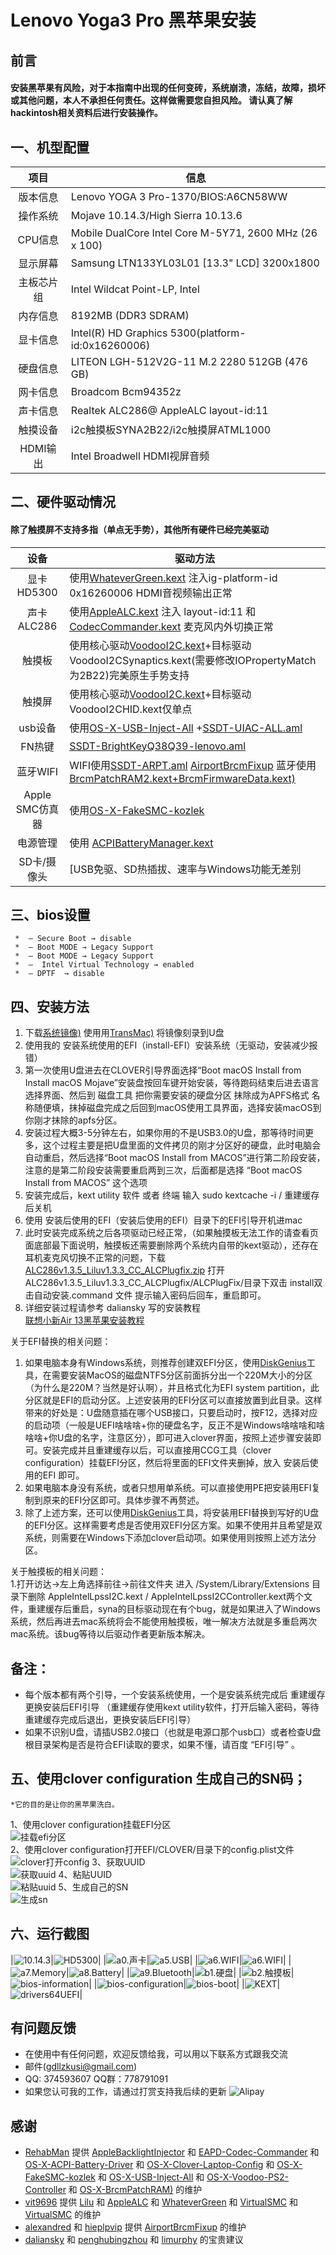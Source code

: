 # Lenovo Yoga3 Pro **黑苹果安装**
## 前言
#### 安装黑苹果有风险，对于本指南中出现的任何变砖，系统崩溃，冻结，故障，损坏或其他问题，本人不承担任何责任。这样做需要您自担风险。 请认真了解hackintosh相关资料后进行安装操作。  
## 一、机型配置    

|项目|信息|
|:-----:|-----|
|版本信息|Lenovo YOGA 3 Pro-1370/BIOS:A6CN58WW|
|操作系统|Mojave 10.14.3/High Sierra 10.13.6|
|CPU信息|Mobile DualCore Intel Core M-5Y71, 2600 MHz (26 x 100)|
|显示屏幕|Samsung LTN133YL03L01  [13.3" LCD] 3200x1800|
|主板芯片组|Intel Wildcat Point-LP, Intel|
|内存信息|8192MB  (DDR3 SDRAM)|
|显卡信息|Intel(R) HD Graphics 5300(platform-id:0x16260006)|
|硬盘信息|LITEON LGH-512V2G-11 M.2 2280 512GB  (476 GB)|
|网卡信息|Broadcom Bcm94352z|
|声卡信息|Realtek ALC286@ AppleALC layout-id:11|
|触摸设备|i2c触摸板SYNA2B22/i2c触摸屏ATML1000|
|HDMI输出|Intel Broadwell HDMI视屏音频|


## 二、硬件驱动情况        
#### 除了触摸屏不支持多指（单点无手势），其他所有硬件已经完美驱动   

|设备|驱动方法|
|:-----:|-----|
|显卡HD5300|使用[WhateverGreen.kext](https://github.com/acidanthera/WhateverGreen) 注入ig-platform-id 0x16260006 HDMI音视频输出正常|
|声卡ALC286|使用[AppleALC.kext](https://github.com/acidanthera/AppleALC) 注入 layout-id:11 和 [CodecCommander.kext](https://github.com/RehabMan/EAPD-Codec-Commander) 麦克风内外切换正常|
|触摸板|使用核心驱动[VoodooI2C.kext](https://github.com/alexandred/VoodooI2C)+目标驱动VoodooI2CSynaptics.kext(需要修改IOPropertyMatch 为2B22)完美原生手势支持|
|触摸屏|使用核心驱动[VoodooI2C.kext](https://github.com/alexandred/VoodooI2C)+目标驱动VoodooI2CHID.kext仅单点|
|usb设备|使用[OS-X-USB-Inject-All](https://github.com/RehabMan/OS-X-USB-Inject-All) +[SSDT-UIAC-ALL.aml](https://github.com/gdllzkusi/hackintosh--lenovo-Yoga-3-Pro-1370/blob/master/Yoga3%20Pro%EF%BC%88high%20sierra%EF%BC%8910.13.6/%E5%AE%89%E8%A3%85%E5%AE%8C%E6%88%90%E5%90%8E%E4%BD%BF%E7%94%A8EFI%E5%BC%95%E5%AF%BC/EFI/CLOVER/ACPI/patched/SSDT-UIAC-ALL.aml)|
|FN热键|[SSDT-BrightKeyQ38Q39-lenovo.aml](https://github.com/gdllzkusi/hackintosh--lenovo-Yoga-3-Pro-1370/blob/master/Yoga3%20Pro%EF%BC%88high%20sierra%EF%BC%8910.13.6/%E5%AE%89%E8%A3%85%E5%AE%8C%E6%88%90%E5%90%8E%E4%BD%BF%E7%94%A8EFI%E5%BC%95%E5%AF%BC/EFI/CLOVER/ACPI/patched/SSDT-BrightKeyQ38Q39-lenovo.aml)|
|蓝牙WIFI|WIFI使用[SSDT-ARPT.aml](https://github.com/gdllzkusi/hackintosh--lenovo-Yoga-3-Pro-1370/blob/master/Yoga3%20Pro%EF%BC%88high%20sierra%EF%BC%8910.13.6/%E5%AE%89%E8%A3%85%E5%AE%8C%E6%88%90%E5%90%8E%E4%BD%BF%E7%94%A8EFI%E5%BC%95%E5%AF%BC/EFI/CLOVER/ACPI/patched/SSDT-ARPT.aml ) [AirportBrcmFixup](https://github.com/acidanthera/AirportBrcmFixup)  蓝牙使用[BrcmPatchRAM2.kext+BrcmFirmwareData.kext)](https://github.com/RehabMan/OS-X-BrcmPatchRAM) |
|Apple SMC仿真器|使用[OS-X-FakeSMC-kozlek](https://github.com/RehabMan/OS-X-FakeSMC-kozlek) |
|电源管理|使用 [ACPIBatteryManager.kext](https://github.com/RehabMan/OS-X-ACPI-Battery-Driver) |
|SD卡/摄像头|[USB免驱、SD热插拔、速率与Windows功能无差别|

## 三、bios设置  
     *  – Secure Boot → disable  
     *  – Boot MODE → Legacy Support   
     *  – Boot MODE → Legacy Support 
     *  –  Intel Virtual Technology → enabled  
     *  – DPTF  → disable   
   
## 四、安装方法    
  1.  下载[系统镜像)](https://mirrors.dtops.cc/iso/MacOS/daliansky_macos/) 使用用[TransMac)](http://7dx.pc6.com/wwb5/TransMac114.zip) 将镜像刻录到U盘  
  2.  使用我的 安装系统使用的EFI（install-EFI）安装系统（无驱动，安装减少报错）   
  4.  第一次使用U盘进去在CLOVER引导界面选择“Boot macOS Install from Install macOS Mojave”安装盘按回车键开始安装，等待跑码结束后进去语言选择界面、然后到 磁盘工具 把你需要安装的硬盘分区 抹除成为APFS格式 名称随便填，抹掉磁盘完成之后回到macOS使用工具界面，选择安装macOS到你刚才抹除的apfs分区。  
  5.  安装过程大概3-5分钟左右，如果你用的不是USB3.0的U盘，那等待时间更多，这个过程主要是把U盘里面的文件拷贝的刚才分区好的硬盘，此时电脑会自动重启，然后选择“Boot macOS Install from MACOS”进行第二阶段安装，注意的是第二阶段安装需要重启两到三次，后面都是选择 “Boot macOS Install from MACOS” 这个选项   
  6.  安装完成后，kext utility 软件 或者  终端  输入 sudo kextcache -i / 重建缓存后关机      
  7.  使用 安装后使用的EFI（安装后使用的EFI）目录下的EFI引导开机进mac      
  8.  此时安装完成系统之后各项驱动已经正常，（如果触摸板无法工作的请查看页面底部最下面说明，触摸板还需要删除两个系统内自带的kext驱动），还存在耳机麦克风切换不正常的问题，下载  [ALC286v1.3.5_Liluv1.3.3_CC_ALCPlugfix.zip](https://github.com/gdllzkusi/hackintosh--lenovo-Yoga-3-Pro-1370/blob/master/ALC286v1.3.5_Liluv1.3.3_CC_ALCPlugfix.zip)  打开ALC286v1.3.5_Liluv1.3.3_CC_ALCPlugfix/ALCPlugFix/目录下双击 install双击自动安装.command 文件 提示输入密码后回车，重启即可。
  9.  详细安装过程请参考 daliansky 写的安装教程   
 [联想小新Air 13黑苹果安装教程](https://blog.daliansky.net/Lenovo-Xiaoxin-Air-13-macOS-Mojave-installation-tutorial.html)
 
 关于EFI替换的相关问题：
 
 1. 如果电脑本身有Windows系统，则推荐创建双EFI分区，使用[DiskGenius](http://www.upantool.com/qidong/2012/DiskGenius_3.7.1.html)工具，在需要安装MacOS的磁盘NTFS分区前面拆分出一个220M大小的分区（为什么是220M？当然是好认啊），并且格式化为EFI system partition，此分区就是EFI的启动分区。上述安装用的EFI分区可以直接放置到此目录。这样带来的好处是：U盘随意插在哪个USB接口，只要启动时，按F12，选择对应的启动项（一般是UEFI啥啥啥+你的硬盘名字，反正不是Windows啥啥啥和啥啥啥+你U盘的名字，注意区分），即可进入clover界面，按照上述步骤安装即可。安装完成并且重建缓存以后，可以直接用CCG工具（clover configuration）挂载EFI分区，然后将里面的EFI文件夹删掉，放入  安装后使用的EFI  即可。
 2. 如果电脑本身没有系统，或者只想用单系统。可以直接使用PE把安装用EFI复制到原来的EFI分区即可。具体步骤不再赘述。
 3. 除了上述方案，还可以使用[DiskGenius](http://www.upantool.com/qidong/2012/DiskGenius_3.7.1.html)工具，将安装用EFI替换到写好的U盘的EFI分区。这样需要考虑是否使用双EFI分区方案。如果不使用并且希望是双系统，则需要在Windows下添加clover启动项。如果使用则按照上述方法分区。
 
  关于触摸板的相关问题：  
  1.打开访达→左上角选择前往→前往文件夹 进入 /System/Library/Extensions 目录下删除  AppleIntelLpssI2C.kext / AppleIntelLpssI2CController.kext两个文件，重建缓存后重启，syna的目标驱动现在有个bug，就是如果进入了Windows系统，然后再进去mac系统将会不能使用触摸板，唯一解决方法就是多重启两次mac系统。该bug等待以后驱动作者更新版本解决。    
  
  ## 备注：     
  
  *  每个版本都有两个引导，一个安装系统使用，一个是安装系统完成后 重建缓存 更换安装后EFI引导  （重建缓存使用kext utility软件，打开后输入密码，等待重建缓存完成后退出，更换安装后EFI引导）  
  *  如果不识别U盘，请插USB2.0接口（也就是电源口那个usb口）或者检查U盘根目录架构是否是符合EFI读取的要求，如果不懂，请百度 “EFI引导” 。  


## 五、使用clover configuration 生成自己的SN码；  
    *它的目的是让你的黑苹果洗白。
1、使用clover configuration挂载EFI分区  
  ![挂载efi分区](./screenshot/挂载efi分区.png)  
2、使用clover configuration打开EFI/CLOVER/目录下的config.plist文件   
 ![clover打开config](./screenshot/clover打开config.png)
3、获取UUID  
 ![获取uuid](./screenshot/获取uuid.png)
4、粘贴UUID  
 ![粘贴uuid](./screenshot/粘贴uuid.png)
5、生成自己的SN  
 ![生成sn](./screenshot/生成sn.png)
 
## 六、运行截图  
|![10.14.3](./screenshot/关于本机.png)|![HD5300](./screenshot/显卡.png)|
|![a0.声卡](./screenshot/声卡.png)|![a5.USB](./screenshot/usb.png)|
|![a6.WIFI](./screenshot/wifi.png)|![a6.WIFI](./screenshot/wifi.png)|
|![a7.Memory](./screenshot/内存.png)|![a8.Battery](./screenshot/电源.png)|
|![a9.Bluetooth](./screenshot/蓝牙.png)|![b1.硬盘](./screenshot/硬盘.png)|
|![b2.触摸板](./screenshot/触摸板.png)|![bios-information](./screenshot/bios-information.jpeg)|
|![bios-configuration](./screenshot/bios-configuration.jpeg)|![bios-boot](./screenshot/bios-boot.jpeg)|
|![KEXT](./screenshot/KEXT.png)|![drivers64UEFI](./screenshot/drivers64UEFI.png)|

## 有问题反馈
*  在使用中有任何问题，欢迎反馈给我，可以用以下联系方式跟我交流
* 邮件(gdllzkusi@gmail.com)
* QQ: 374593607  QQ群：778791091
* 如果您认可我的工作，请通过打赏支持我后续的更新
![Alipay](./screenshot/Alipay.jpeg)
## 感谢  

- [RehabMan](https://github.com/RehabMan) 提供 [AppleBacklightInjector](https://github.com/RehabMan/HP-ProBook-4x30s-DSDT-Patch/tree/master/kexts/AppleBacklightInjector.kext) 和 [EAPD-Codec-Commander](https://github.com/RehabMan/EAPD-Codec-Commander) 和 [OS-X-ACPI-Battery-Driver](https://github.com/RehabMan/OS-X-ACPI-Battery-Driver) 和 [OS-X-Clover-Laptop-Config](https://github.com/RehabMan/OS-X-Clover-Laptop-Config) 和 [OS-X-FakeSMC-kozlek](https://github.com/RehabMan/OS-X-FakeSMC-kozlek) 和 [OS-X-USB-Inject-All](https://github.com/RehabMan/OS-X-USB-Inject-All) 和 [OS-X-Voodoo-PS2-Controller](https://github.com/RehabMan/OS-X-Voodoo-PS2-Controller) 和 [OS-X-BrcmPatchRAM)](https://github.com/RehabMan/OS-X-BrcmPatchRAM) 的维护
- [vit9696](https://github.com/vit9696) 提供 [Lilu](https://github.com/acidanthera/Lilu) 和 [AppleALC](https://github.com/acidanthera/AppleALC) 和 [WhateverGreen](https://github.com/acidanthera/WhateverGreen) 和 [VirtualSMC](https://github.com/acidanthera/VirtualSMC)  和 [VirtualSMC](https://github.com/acidanthera/VirtualSMC) 的维护
- [alexandred](https://github.com/alexandred) 和 [hieplpvip](https://github.com/hieplpvip) 提供 [AirportBrcmFixup](https://github.com/acidanthera/AirportBrcmFixup) 的维护
- [daliansky](https://github.com/daliansky) 和 [penghubingzhou](https://github.com/penghubingzhou) 和 [limurphy](http://i.pcbeta.com/space-uid-2163032.html) 的宝贵建议


